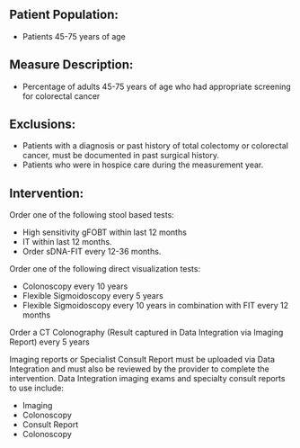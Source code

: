 ## Patient Population:
 - Patients 45-75 years of age
## Measure Description:
 - Percentage of adults 45-75 years of age who had appropriate screening for colorectal cancer
## Exclusions:
 - Patients with a diagnosis or past history of total colectomy or colorectal cancer, must be documented in past surgical history.
 - Patients who were in hospice care during the measurement year.
## Intervention:
Order one of the following stool based tests:
 -  High sensitivity gFOBT within last 12 months
 -  IT within last 12 months.
 -  Order sDNA-FIT every 12-36 months.
   
Order one of the following direct visualization tests:
 -  Colonoscopy every 10 years
 -  Flexible Sigmoidoscopy every 5 years
 -  Flexible Sigmoidoscopy every 10 years in combination with FIT every 12 months
   
Order a CT Colonography (Result captured in Data Integration via Imaging Report) every 5 years

Imaging reports or Specialist Consult Report must be uploaded via Data Integration and must also be reviewed by the provider to complete the intervention. Data Integration imaging exams and specialty consult reports to use include:
- Imaging
- Colonoscopy
- Consult Report
- Colonoscopy
